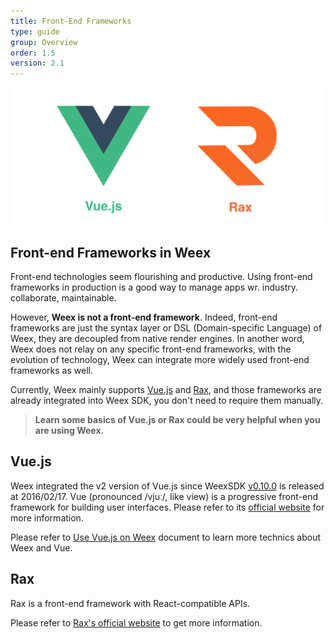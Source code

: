 ```yaml
---
title: Front-End Frameworks
type: guide
group: Overview
order: 1.5
version: 2.1
---
```


<!-- toc -->

![Vue and Rax](./images/vue-rax.png)

## Front-end Frameworks in Weex

Front-end technologies seem flourishing and productive. Using front-end frameworks in production is a good way to manage apps wr. industry. collaborate, maintainable.

However, **Weex is not a front-end framework**. Indeed, front-end frameworks are just the syntax layer or DSL (Domain-specific Language) of Weex, they are decoupled from native render engines. In another word, Weex does not relay on any specific front-end frameworks, with the evolution of technology, Weex can integrate more widely used front-end frameworks as well.

Currently, Weex mainly supports [Vue.js](https://vuejs.org/) and [Rax](https://alibaba.github.io/rax/), and those frameworks are already integrated into Weex SDK, you don't need to require them manually.

> **Learn some basics of Vue.js or Rax could be very helpful when you are using Weex.**

## Vue.js

Weex integrated the v2 version of Vue.js since WeexSDK [v0.10.0](https://github.com/alibaba/weex/releases/tag/v0.10.0) is released at 2016/02/17. Vue (pronounced /vjuː/, like view) is a progressive front-end framework for building user interfaces. Please refer to its [official website](https://vuejs.org/) for more information.

Please refer to [Use Vue.js on Weex](./use-vue.html) document to learn more technics about Weex and Vue.

## Rax

Rax is a front-end framework with React-compatible APIs.

Please refer to [Rax's official website](https://alibaba.github.io/rax/) to get more information.
